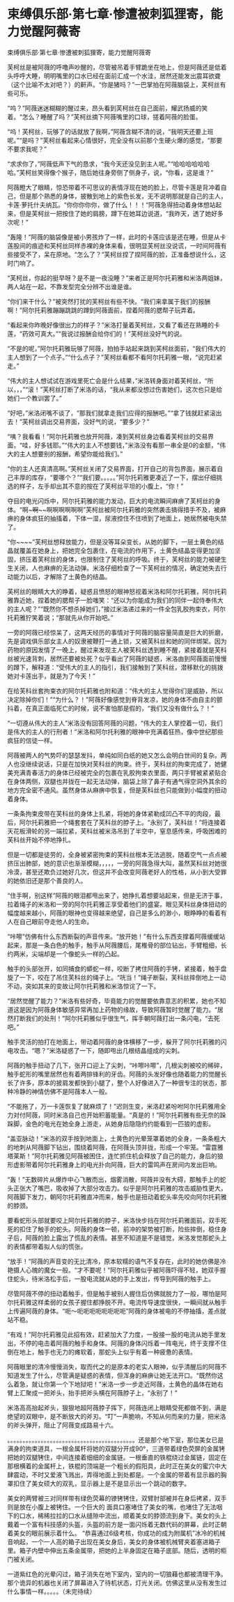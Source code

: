 # 束缚俱乐部·第七章·惨遭被刺狐狸寄，能力觉醒阿薇寄

束缚俱乐部·第七章·惨遭被刺狐狸寄，能力觉醒阿薇寄 

芙柯丝是被阿薇的呼噜声吵醒的，尽管被吊着手臂跪坐在地上，但是阿薇还是低着头呼呼大睡，明明嘴里的口水已经在面前汇成一个水洼，居然还能发出震耳欲聋（这个比喻不太对吧？）的鼾声。“你是猪吗？”一巴掌拍在阿薇脑袋上，芙柯丝有些可乐。

“呜？”阿薇迷迷糊糊的醒过来，昂头看到芙柯丝在自己面前，耀武扬威的笑着。“怎么？睡醒了吗？”芙柯丝摘下阿薇嘴里的口球，搓着阿薇的脸蛋。

“呜！芙柯丝，玩够了的话就放了我啊，”阿薇含糊不清的说，“我明天还要上班呢。”“是吗？”芙柯丝看起来心情很好，完全没有以前那个生硬火爆的感觉，“那要不要求我呢？”

“求求你了，”阿薇低声下气的恳求，“我今天还没见到主人呢。”“哈哈哈哈哈哈哈。”芙柯丝笑得像个猴子，随后她往身旁侧了侧身子，说，“你看，这是谁？”

阿薇瞪大了眼睛，惊恐带着不可思议的表情浮现在她的脸上，尽管卡莲是背冲着自己，但是那个熟悉的身体，披散到地上的紫色长发，无不说明那就是自己的主人，卡莲·萝托什夫纳瓦。“你你你你你，做了什么！！！“阿薇急得扭动着身体想站起来，但是芙柯丝一把按住了她的肩膀，蹲下在她耳边说道，“我昨天，透了她好多次呢！”

“轰隆！”阿薇的脑袋像是被小男孩炸了一样，此时的卡莲应该是还在睡，但是从卡莲股间的痕迹和芙柯丝同样赤裸的身体来看，很明显芙柯丝没说谎，一时间阿薇有些接受不了，呆在原地。“怎么了？”芙柯丝捏了捏阿薇的脸，正准备想说什么，这时门响了。

“芙柯丝，你起的挺早呀？是不是一夜没睡？”来者正是阿尔托莉雅和米洛两姐妹，两人站在一起，不靠发型完全分辨不出谁是谁。

“你们来干什么？”被突然打扰的芙柯丝有些不快。“我们来拿属于我们的报酬啊！”阿尔托莉雅蹦蹦跳跳的蹲到阿薇面前，捏着阿薇的腮帮子玩弄着。

“看起来你昨晚好像很出力的样子？”米洛打量着芙柯丝，又看了看还在熟睡的卡莲，“药效可真大。”“我说过报酬会给你们的！”芙柯丝没好气的说。

“不是的呢，”阿尔托莉雅玩够了阿薇，拍拍手站起来跳到芙柯丝面前，“我们伟大的主人想到了一个点子。”“什么点子？”芙柯丝看都不看阿尔托莉雅一眼，“说完赶紧走。”

“伟大的主人想试试在游戏里死亡会是什么结果，”米洛转身面对着芙柯丝，“所以，，，”“滚！”芙柯丝打断了米洛的话，“我从来都没想过伤害她们，这次也只是给她们一个教训罢了。”

“好吧，”米洛闭嘴不谈了，“那我们就拿走我们应得的报酬吧。”“拿了钱就赶紧滚出去！”芙柯丝调出交易界面，没好气的说，“要多少？”

“咦？我看看！”阿尔托莉雅也放开阿薇，凑到芙柯丝身边看着芙柯丝的交易界面，“哇，好多钱耶。”“伟大的主人不想要钱，”米洛没有看那一串全是0的金额，“伟大的主人想要别的报酬，希望你能给我们。”

“你的主人还真清高啊。”芙柯丝关闭了交易界面，打开自己的背包界面，展示着自己丰厚的库存，“要哪个？”“我们要。。。。。”阿尔托莉雅更凑近了一下，摆出仔细挑选的样子，左手却出其不意的按在了芙柯丝平坦的小腹上，“你！”

夺目的电光闪烁中，阿尔托莉雅的能力发动，巨大的电流瞬间麻痹了芙柯丝的身体。“啊~~~啊~~~~啊啊啊啊啊啊”芙柯丝被阿尔托莉雅的突然袭击搞得措手不及，被麻痹的身体疯狂的抽搐着，下体一湿，尿液控住不住喷到了地面上，她居然被电失禁了。

“你~~~~”芙柯丝想释放能力，但是没等耳朵变长，从她的脚下，一层土黄色的结晶就覆盖在她身上，把她完全包裹住，在电流的作用下，土黄色结晶变得更加坚固，挤压着芙柯丝的身体，也限制住了芙柯丝的呼吸。终于，芙柯丝的能力被硬生生关闭，人也麻痹的无法动弹。米洛仔细检查了一下芙柯丝的情况，确定她失去行动能力以后，才解除了土黄色的结晶。

芙柯丝的眼睛大大的睁着，疑惑且愤怒的眼神怒视着米洛和阿尔托莉雅，阿尔托莉雅靠近她，捏着她的腮帮子一脸嗤笑：“还以为你能成为我们的同伴一起侍奉伟大的主人呢？”“既然你不想杀掉她们，”接过米洛递过来的一件全包乳胶拘束衣，阿尔托莉雅狞笑着说；“那就先从你开始吧。”

一旁的阿薇已经惊呆了，这两天经历的事情对于阿薇的脑容量简直是巨大的折磨，先是调戏俱乐部女主人的奴隶被鞭打一通上锁，又被芙科丝和她的同伴绑架。因为药物的原因发情了一晚上，醒过来发现主人被芙科丝透到睡不醒，紧接着就是芙科丝被光速背刺，居然还要被处死？似乎看出了阿薇的疑惑，米洛由到阿薇面前慢慢的蹲下，解释道：“受伟大的主人的指引，我们接触到了芙科丝，潜移默化的挑拨她对卡莲出手，就是为了今天！”

在给芙科丝套拘束衣的阿尔托莉雅也附和道：“伟大的主人觉得你们是威胁，所以决定除掉你们！”“为什么？！”阿薇好像感觉到脊背发凉，她的身体不由自主的颤抖着，在真正面临死亡的时候，说不害怕那是假的，“我们又没有做什么？！”

“一切遵从伟大的主人”米洛没有回答阿薇的问题，“伟大的主人掌控着一切，我们是伟大的主人的行刑者！”米洛和阿尔托利雅的眼神中充满着狂热，像中世纪那些疯狂的信徒一样。

阿薇被两人的气势吓的瑟瑟发抖，单纯如同白纸的她又怎么会明白世间的复杂。两人也没继续说话，只是在加快对芙科丝的拘束。终于，芙科丝的拘束完成了，她健美充满青春活力的身体已经被完全的包裹在乳胶拘束衣里面，两只手臂被紧紧贴合在身体两侧，双腿也并拢在一起无法动弹，脑袋上除了鼻子有通气得空洞外其余的地方完全密不通风。虽然身体从麻痹中恢复，但是芙科丝也只能做到小幅度的扭动着身体。

一条条拘束皮带在芙科丝的身体上扎紧，将她的身体紧勒成凹凸不平的肉段，最后，阿尔托莉雅把一个绳套套在了芙科丝的脖子上。“永别了，芙科丝！”将连接着天花板滑轮的另一端拉紧，芙科丝被米洛吊到了半空中，窒息感传来，呼吸困难的芙科丝开始不停地挣扎。

但是一切都是徒劳的，全身被紧密拘束的芙科丝根本无法逃脱，随着空气一点点被挤压出肺部，她的意识也渐渐模糊，，，，，一旁的阿薇急得大叫，虽然芙科丝对她很冷漠，甚至还欺负过她好几次，但这并不会改变阿薇老好人的性格，从小到大受罪的她依旧还是那个善良的人。

“住手啊，别这样”阿薇的眼泪都甩出来了，她挣扎着想要站起来，但是无济于事，拉着绳子的米洛和一旁的阿尔托莉雅正享受着他们的盛宴。眼见芙科丝身体扭动的幅度越来越小，阿薇的眼神也变得越来绝望，自己是多么的渺小，眼睁睁的看着有人在自己眼前夺走他人的生命。

“咔嚓”仿佛有什么东西断裂的声音传来。“放开她！”有什么东西支撑着阿薇缓缓站起来，那是一条白色的触手，触手从阿薇腰后，尾椎骨的部位钻出，手臂粗细，长约两米，尖端却是一个像蛇头一样的凸起。

触手的头部张开，如同捕食的蟒蛇一样，咬断了拷住阿薇的手铐，紧接着，触手盘旋了一下，咬在了吊住芙科丝的绳子上。“咣当！”绳子断裂，芙科丝摔倒地上一动不动，突如其来的变故让阿尔托莉雅和米洛惊诧了一下。

“居然觉醒了能力？”米洛有些好奇，毕竟能力的觉醒要依靠意志的积累，她也不知道这是因为阿薇身体敏感异常再加上药物的缘故，导致阿薇暂时觉醒了能力。“居然打断我们的处刑！”阿尔托莉雅似乎很生气，挥手朝阿薇打出一条闪电，“去死吧。”

触手灵活的拍打在地面上，带动着阿薇的身体横移了一步，躲开了阿尔托莉雅的闪电攻击。“嗯？”米洛疑惑了一下，随即甩出几根结晶组成的尖刺。

阿薇的触手扭动了几下，张开口迎上了尖刺，“咔嚓咔嚓”，几根尖刺被咬的稀碎，触手蛇形的嘴里居然也有着两排锋利的牙齿。阿薇的头发好像也随着能力的觉醒长长了许多，原本的披肩发都快到小腿了，整个人好像进入了一种很专注的状态，那种冷静的神情仿佛不是阿薇本人一般。

“不能拖了，万一卡莲恢复了就麻烦了！”迟则生变，米洛赶紧吩咐阿尔托莉雅用全力对付阿薇，同时米洛自己也开始积蓄能量。“真是的！”阿尔托莉雅有些无奈的跺跺脚，金色的电光在她全身上游走，从她身后隐隐约约能看到一匹狼的虚影。

“盖亚脉动！”米洛的双手按到地面上，土黄色的光晕笼罩着她的全身，一条条粗大的地刺从阿薇脚下钻出，围绕着阿薇，在阿薇头顶并拢，形成一个牢笼。“雷霆雅塔莱斯！”阿尔托莉雅见阿薇被困住，连忙抓住机会释放了自己的能力，身后的狼形虚影带着阿尔托莉雅身上的电光扑向阿薇，巨大的雷鸣声在房间内发出巨响。

“轰！”无数碎片从爆炸中心飞散而出，烟雾消散，阿薇并没有大碍，那触手上的蛇头正张大了嘴巴，吸收掉了大部分攻击力。似乎是阿尔托莉雅的攻击威胁性更大，阿薇脚下发力，朝阿尔托莉雅直冲而来，触手也是扭动着蛇头率先咬向阿尔托莉雅的脖颈。

要看蛇形头部就要咬上阿尔托莉雅的脖子，米洛快步挡在阿尔托莉雅面前，双手死死的扣住了触手的蛇头。阿薇的身体一顿，前冲的架势被打断，险些摔倒，稳住身子后，阿薇的脸上露出了慌乱的表情。甚至不知道是不是错觉，米洛发觉那蛇头上的表情都带着拟人似的慌张。

“放手！”阿薇的声音变的无比清冷，原本软糯的语气不复存在，此时的她仿佛是冷艳摄人心魄的魔女一般。“才不要呢！”阿尔托莉雅似乎被阿薇吓得不轻，她双手握住蛇头，待米洛松手后，一股电流就从她的手上发出，传导到阿薇的触手上。

尽管阿薇不停的扭动着触手，但是触手被别人握住后仿佛就脱力了一般，哪怕是阿尔托莉雅这样柔弱的女孩子握住都挣脱不开。电流传导速度很快，一瞬间就从触手上传遍阿薇的身体。“呃～呃呃呃呃呃呃呃呃”阿薇的身体被电的不停抽搐，差点就站不稳。

“有戏！”阿尔托莉雅见此招有效，赶紧加大了力度，一股接一股的电流从她手里发出，不停的电击着阿薇的触手和身体。阿薇的身体闪烁着一阵电光，终于支撑不住倒在地上，触手也无力的瘫软着，那蛇头上似乎有着一种疲惫的表情。

阿薇眼里的清冷慢慢消失，取而代之的是原本的老实人眼神，似乎清醒后的阿薇不知道发生了什么，尽管满是疑惑的表情，但浑身的麻痹让她无法开口。“既然你这么着急，就让你第一个下地狱吧！”米洛一步一步走近阿薇，土黄色的晶体在她右臂上汇聚成一把斧头，抬手把斧头横在阿薇脖子上，“永别了！”

米洛高高抬起斧头，狠狠地超阿薇脖子挥下，阿薇连闭上眼睛受死都做不到，满是绝望的双眼中，是不断放大的斧刃。“叮”一声脆响，不知从何而来的力量，把米洛的斧头弹开，阻止了阿薇变成路易十六。

。。。。。。。。。。。。。。。。。。。。。。。。。。。。。。。。。。。。。。。。。。还是那个地下室，那位美女已是满身的拘束道具，一根金属杆将她的双腿分开成90°，三道带着绿色荧屏的金属铐把她的双腿铐住，中间连接着细细的金属链。一根垂直的铁棍绕过金属链，固定在那根横着的金属杆上，铁棍的顶端是一个粗长的假阳具，此时正在美女的蜜穴中大肆震动，不时又爱液飞溅出，弄得地面上到处都是。一个金属的带着有显示器的胸罩扣住了美女硕大的双乳，显示器上是不是显示出一个跳动的数字。

美女的两臂被三对同样带有绿色荧幕的镣铐铐住，双臂肘部被并在身后拷紧，双手则是放在小腹上被铐住。一个巨大的
面具口塞堵住了美女的嘴，也堵住了无法咽下的口水，稀稀拉拉的口水从缝隙中流出，顺着美女的脖颈流到身下。美女的头上戴着一个富有科技感的头盔，头盔的前方是一面闪烁着无数代码的屏幕，此时正朝着美女的眼前展示着什么。
“恭喜通过6级考核，你成功的成为附属机”冰冷的机械音响起，一个一人高的箱子出现在美女身后，美女的身体被机械臂夹着塞进箱子里。箱子内壁中伸出五条金属带，把她的上半身固定在箱子底部。随后，透明的柜门被关闭。

一道紫红色的光晕闪过，箱子消失在地下室内，室内的一切狼藉也都被清理干净。那个诡异的机器也关闭了屏幕进入了待机状态，灯光关闭。仿佛这里从没有发生过什么事情一样。。。。。（未完待续）

  

